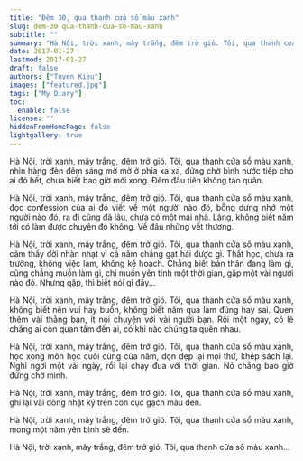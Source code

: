 ```yaml
---
title: "Đêm 30, qua thanh cửa sổ màu xanh"
slug: dem-30-qua-thanh-cua-so-mau-xanh
subtitle: ""
summary: "Hà Nội, trời xanh, mây trắng, đêm trở gió. Tôi, qua thanh cửa sổ màu xanh, không biết nên vui hay buồn, không biết năm qua làm đúng hay sai. Quen thêm vài thằng bạn..."
date: 2017-01-27
lastmod: 2017-01-27
draft: false
authors: ["Tuyen Kieu"]
images: ["featured.jpg"]
tags: ["My Diary"]
toc:
  enable: false
license: ''  
hiddenFromHomePage: false
lightgallery: true
---
```


<p style = "text-align: justify">Hà Nội, trời xanh, mây trắng, đêm trở gió. Tôi, qua thanh cửa sổ màu xanh, nhìn hàng đèn đêm sáng mờ mờ ở phía xa xa, đứng chờ bình nước tiếp cho ai đó hết, chưa biết bao giờ mới xong. Đêm đầu tiên không táo quân.</p>

<p style = "text-align: justify">Hà Nội, trời xanh, mây trắng, đêm trở gió. Tôi, qua thanh cửa sổ màu xanh, đọc confession của ai đó viết về một người nào đó, bỗng dưng nhớ một người nào đó, ra đi cũng đã lâu, chưa có một mái nhà. Lặng, không biết năm tới có làm được chuyện đó không. Về đâu những vết thương.</p>

<p style = "text-align: justify">Hà Nội, trời xanh, mây trắng, đêm trở gió. Tôi, qua thanh cửa sổ màu xanh, cảm thấy đời nhàn nhạt vì cả năm chẳng gạt hái được gì. Thất học, chưa ra trường, không việc làm, không kế hoạch. Chẳng biết bản thân đang làm gì, cũng chẳng muốn làm gì, chỉ muốn yên tĩnh một thời gian, gặp một vài người nào đó. Nhưng gặp, thì biết nói gì đây...</p>

<p style = "text-align: justify">Hà Nội, trời xanh, mây trắng, đêm trở gió. Tôi, qua thanh cửa sổ màu xanh, không biết nên vui hay buồn, không biết năm qua làm đúng hay sai. Quen thêm vài thằng bạn, ít nói chuyện với vài người bạn. Rồi một ngày, có lẽ chẳng ai còn quan tâm đến ai, có khi nào chúng ta quên nhau.</p>

<p style = "text-align: justify">Hà Nội, trời xanh, mây trắng, đêm trở gió. Tôi, qua thanh cửa sổ màu xanh, học xong môn học cuối cùng của năm, dọn dẹp lại mọi thứ, khép sách lại. Nghỉ ngơi một vài ngày, rồi lại chạy đua với thời gian. Nó chẳng bao giờ đứng chờ mình.</p>

<p style = "text-align: justify">Hà Nội, trời xanh, mây trắng, đêm trở gió. Tôi, qua thanh cửa sổ màu xanh, ghi lại vài dòng nhật ký trên con cục gạch màu đen.</p>

<p style = "text-align: justify">Hà Nội, trời xanh, mây trắng, đêm trở gió. Tôi, qua thanh cửa sổ màu xanh, mong một năm yên bình sẽ đến.</p>

<p style = "text-align: justify">Hà Nội, trời xanh, mây trắng, đêm trở gió. Tôi, qua thanh cửa sổ màu xanh...</p>